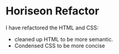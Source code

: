 # Horiseon Refactor
I have refactored the HTML and CSS:
 - cleaned up HTML to be more semantic. 
 - Condensed CSS to be more concise
